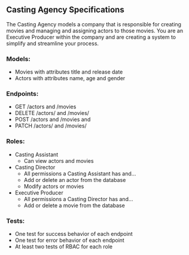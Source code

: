 ## Casting Agency Specifications
The Casting Agency models a company that is responsible for creating movies and managing and assigning actors to those movies. You are an Executive Producer within the company and are creating a system to simplify and streamline your process.

### Models:

 - Movies with attributes title and release date
 - Actors with attributes name, age and gender
### Endpoints:
 - GET /actors and /movies
 - DELETE /actors/ and /movies/
 - POST /actors and /movies and
 - PATCH /actors/ and /movies/
### Roles:
 - Casting Assistant
   - Can view actors and movies
 - Casting Director
   - All permissions a Casting Assistant has and…
   - Add or delete an actor from the database
   - Modify actors or movies
 - Executive Producer
   - All permissions a Casting Director has and…
   - Add or delete a movie from the database
### Tests:
 - One test for success behavior of each endpoint
 - One test for error behavior of each endpoint
 - At least two tests of RBAC for each role
